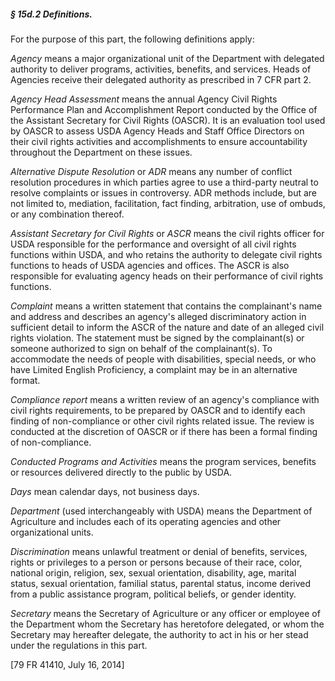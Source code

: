 ##### § 15d.2 Definitions. #####

For the purpose of this part, the following definitions apply:

*Agency* means a major organizational unit of the Department with delegated authority to deliver programs, activities, benefits, and services. Heads of Agencies receive their delegated authority as prescribed in 7 CFR part 2.

*Agency Head Assessment* means the annual Agency Civil Rights Performance Plan and Accomplishment Report conducted by the Office of the Assistant Secretary for Civil Rights (OASCR). It is an evaluation tool used by OASCR to assess USDA Agency Heads and Staff Office Directors on their civil rights activities and accomplishments to ensure accountability throughout the Department on these issues.

*Alternative Dispute Resolution* or *ADR* means any number of conflict resolution procedures in which parties agree to use a third-party neutral to resolve complaints or issues in controversy. ADR methods include, but are not limited to, mediation, facilitation, fact finding, arbitration, use of ombuds, or any combination thereof.

*Assistant Secretary for Civil Rights* or *ASCR* means the civil rights officer for USDA responsible for the performance and oversight of all civil rights functions within USDA, and who retains the authority to delegate civil rights functions to heads of USDA agencies and offices. The ASCR is also responsible for evaluating agency heads on their performance of civil rights functions.

*Complaint* means a written statement that contains the complainant's name and address and describes an agency's alleged discriminatory action in sufficient detail to inform the ASCR of the nature and date of an alleged civil rights violation. The statement must be signed by the complainant(s) or someone authorized to sign on behalf of the complainant(s). To accommodate the needs of people with disabilities, special needs, or who have Limited English Proficiency, a complaint may be in an alternative format.

*Compliance report* means a written review of an agency's compliance with civil rights requirements, to be prepared by OASCR and to identify each finding of non-compliance or other civil rights related issue. The review is conducted at the discretion of OASCR or if there has been a formal finding of non-compliance.

*Conducted Programs and Activities* means the program services, benefits or resources delivered directly to the public by USDA.

*Days* mean calendar days, not business days.

*Department* (used interchangeably with USDA) means the Department of Agriculture and includes each of its operating agencies and other organizational units.

*Discrimination* means unlawful treatment or denial of benefits, services, rights or privileges to a person or persons because of their race, color, national origin, religion, sex, sexual orientation, disability, age, marital status, sexual orientation, familial status, parental status, income derived from a public assistance program, political beliefs, or gender identity.

*Secretary* means the Secretary of Agriculture or any officer or employee of the Department whom the Secretary has heretofore delegated, or whom the Secretary may hereafter delegate, the authority to act in his or her stead under the regulations in this part.

[79 FR 41410, July 16, 2014]